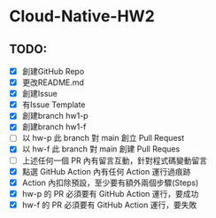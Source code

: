 # Cloud-Native-HW2

## TODO:

- [x] 創建GitHub Repo
- [x] 更改README.md
- [x] 創建Issue
- [x] 有Issue Template
- [x] 創建branch hw1-p
- [x] 創建branch hw1-f
- [ ] 以 hw-p 此 branch 對 main 創立 Pull Request
- [x] 以 hw-f 此 branch 對 main 創建 Pull Reques
- [ ] 上述任何一個 PR 內有留言互動，針對程式碼變動留言
- [x] 點選 GitHub Action 內有任何 Action 運行過痕跡
- [x] Action 內扣除預設，至少要有額外兩個步驟(Steps)
- [x] hw-p 的 PR 必須要有 GitHub Action 運行，要成功
- [x] hw-f 的 PR 必須要有 GitHub Action 運行，要失敗
